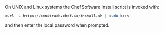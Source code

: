 On UNIX and Linux systems the Chef Software Install script is invoked with:

``` bash
curl -L https://omnitruck.chef.io/install.sh | sudo bash
```

and then enter the local password when prompted.